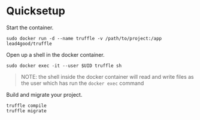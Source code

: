 # Quicksetup

Start the container.
```
sudo docker run -d --name truffle -v /path/to/project:/app lead4good/truffle
```

Open up a shell in the docker container.
```
sudo docker exec -it --user $UID truffle sh
```
> NOTE: the shell inside the docker container will read and write files as the user which has run the ```docker exec``` command

Build and migrate your project.
```
truffle compile
truffle migrate
```
